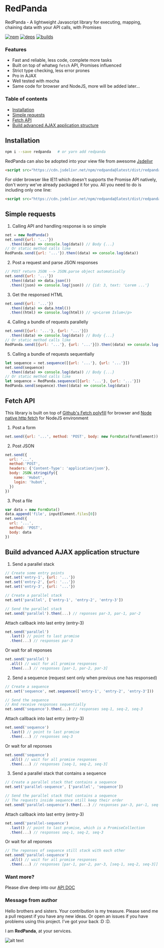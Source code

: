 # RedPanda

RedPanda - A lightweight Javascript library for executing, mapping, chaining data with your API calls, with Promises

[![npm][npm]][npm-url]
[![deps][deps]][deps-url]
[![builds][builds]][builds-url]

### Features

- Fast and reliable, less code, complete more tasks
- Built on top of whatwg `fetch` API, Promises influenced
- Strict type checking, less error prones
- Pro in AJAX
- Well tested with mocha
- Same code for browser and NodeJS, more will be added later...

### Table of contents

- [Installation](#installation)
- [Simple requests](#simple-requests)
- [Fetch API](#fetch-api)
- [Build advanced AJAX application structure](#build-advanced-ajax-application-structure)

## Installation


```bash
npm i --save redpanda   # or yarn add redpanda
```
RedPanda can also be adopted into your view file from awesome [Jsdelivr](https://www.jsdelivr.com/)

```html
<script src="https://cdn.jsdelivr.net/npm/redpanda@latest/dist/redpanda.js"></script>
```
For older browser like IE11 which doesn't supports the Promise API natively, don't worry we've already packaged it for you. All you need to do is including only one line:
```html
<script src="https://cdn.jsdelivr.net/npm/redpanda@latest/dist/redpanda.promises.js"></script>
```

## Simple requests

1. Calling API and handling response is so simple
```javascript
net = new RedPanda()
net.send({url: '...'})
  .then((data) => console.log(data)) // Body {...}
// Or static method calls like
RedPanda.send({url: '...'}).then((data) => console.log(data))
```

2. Post a request and parse JSON responses
```javascript
// POST return JSON --> JSON.parse object automatically
net.send({url: '...'})
  .then((data) => data.json())
  .then((json) => console.log(json)) // {id: 3, text: 'Lorem ...'}
```

3. Get the responsed HTML
```javascript
net.send({url: '...'})
  .then((data) => data.html())
  .then((html) => console.log(html)) // <p>Lorem Islum</p>
```

4. Calling a bundle of requests parallelly
```javascript
net.send([{url: '...'}, {url: '...'}])
  .then((data) => console.log(data)) // Body {...}
// Or static method calls like
RedPanda.send([{url: '...'}, {url: '...'}]).then((data) => console.log(data)) // Body {...}
```

5. Calling a bundle of requests sequentially
```javascript
let sequence = net.sequence([{url: '...'}, {url: '...'}])
net.send(sequence)
  .then((data) => console.log(data)) // Body {...}
// Or static method calls like
let sequence = RedPanda.sequence([{url: '...'}, {url: '...'}])
RedPanda.send(sequence).then((data) => console.log(data))
```

## Fetch API

This library is built on top of [Github's Fetch polyfill](https://github.com/github/fetch) for browser and [Node native http fetch](https://github.com/bitinn/node-fetch) for NodeJS environment

1. Post a form
```javascript
net.send({url: '...', method: 'POST', body: new FormData(formElement))
```

2. Post JSON
```javascript
net.send({
  url: '...',
  method:'POST',
  headers: {'Content-Type': 'application/json'},
  body: JSON.stringify({
    name: 'Hubot',
    login: 'hubot',
  })
})
```

3. Post a file
```javascript
var data = new FormData()
data.append('file', inputElement.files[0])
net.send({
  url: '...',
  method: 'POST',
  body: data
})
```

## Build advanced AJAX application structure

1. Send a parallel stack

```javascript
// Create some entry points
net.set('entry-1', {url: '...'})
net.set('entry-2', {url: '...'})
net.set('entry-3', {url: '...'})

// Create a parallel stack
net.set('parallel', ['entry-1', 'entry-2', 'entry-3'])

// Send the parallel stack
net.send('parallel').then(...) // reponses par-3, par-1, par-2
```

Attach callback into last entry (entry-3)
```javascript
net.send('parallel')
  .last() // point to last promise
  .then(...) // responses par-3
```

Or wait for all reponses
```javascript
net.send('parallel')
  .all() // wait for all promise responses
  .then(...) // responses [par-1, par-2, par-3]
```

2. Send a sequence (request sent only when previous one has responsed)

```javascript
// Create a sequence
net.set('sequence', net.sequence(['entry-1', 'entry-2', 'entry-3']))

// Send the sequence
// And receive responses sequentially
net.send('sequence').then(...) // responses seq-1, seq-2, seq-3
```

Attach callback into last entry (entry-3)
```javascript
net.send('sequence')
  .last() // point to last promise
  .then(...) // responses seq-3
```

Or wait for all reponses
```javascript
net.send('sequence')
  .all() // wait for all promise responses
  .then(...) // responses [seq-1, seq-2, seq-3]
```

3. Send a parallel stack that contains a sequence
```javascript
// Create a parallel stack that contains a sequence
net.set('parallel-sequence', ['parallel', 'sequence'])

// Send the parallel stack that contains a sequence
// The requests inside sequence still keep their order
net.send('parallel-sequence').then(...) // responses par-3, par-1, seq-1, par-2, seq-2, seq-3
```

Attach callback into last entry (entry-3)
```javascript
net.send('parallel-sequence')
  .last() // point to last promise, which is a PromiseCollection
  .then(...) // responses seq-1, seq-2, seq-3
```

Or wait for all reponses
```javascript
// The reponses of sequence still stack with each other
net.send('parallel-sequence')
  .all() // wait for all promise responses
  .then(...) // responses [par-1, par-2, par-3, [seq-1, seq-2, seq-3]]
```

### Want more?

Please dive deep into our [API DOC](https://github.com/hungluu2106/redpanda/blob/master/APIDOC.md)


### Message from author

Hello brothers and sisters. Your contribution is my treasure. Please send me a pull request if you have any new ideas. Or open an issues if you have problems using this project. I've got your back :D :D.

I am **RedPanda**, at your services.


![alt text](https://hungluu.com/assets/images/redpanda1.jpg "RedPanda - A lightweight Javascript library for executing, mapping, chaining data with your API calls")


[npm]: https://img.shields.io/npm/v/redpanda.svg
[npm-url]: https://npmjs.com/package/redpanda

[node]: https://img.shields.io/node/v/redpanda.svg
[node-url]: https://nodejs.org

[deps]: https://img.shields.io/david/hungluu2106/redpanda.svg
[deps-url]: https://david-dm.org/hungluu2106/redpanda

[tests]: https://img.shields.io/travis/hungluu2106/webpack/master.svg
[tests-url]: https://travis-ci.org/hungluu2106/webpack

[builds-url]: https://travis-ci.org/hungluu2106/redpanda
[builds]: https://travis-ci.org/hungluu2106/redpanda.svg?branch=master

[licenses-url]: https://app.fossa.io/projects/git%2Bhttps%3A%2F%2Fgithub.com%2Fhungluu2106%2Fwebpack?ref=badge_shield
[licenses]: https://app.fossa.io/api/projects/git%2Bhttps%3A%2F%2Fgithub.com%2Fhungluu2106%2Fwebpack.svg?type=shield

[cover]: https://img.shields.io/coveralls/webpack/webpack.svg
[cover-url]: https://coveralls.io/r/webpack/webpack/
